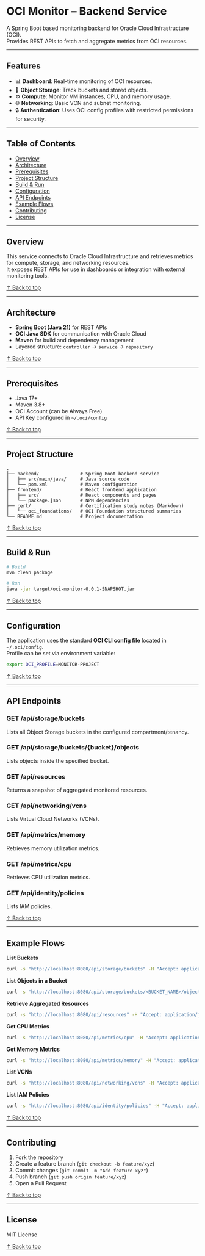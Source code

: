 # OCI Monitor – Backend Service

A Spring Boot based monitoring backend for Oracle Cloud Infrastructure (OCI).  
Provides REST APIs to fetch and aggregate metrics from OCI resources.

---

## Features

- 📊 **Dashboard**: Real-time monitoring of OCI resources.  
- 💾 **Object Storage**: Track buckets and stored objects.  
- ⚙️ **Compute**: Monitor VM instances, CPU, and memory usage.  
- 🌐 **Networking**: Basic VCN and subnet monitoring.  
- 🔒 **Authentication**: Uses OCI config profiles with restricted permissions for security.

---

## Table of Contents
- [Overview](#overview)
- [Architecture](#architecture)
- [Prerequisites](#prerequisites)
- [Project Structure](#project-structure)
- [Build & Run](#build--run)
- [Configuration](#configuration)
- [API Endpoints](#api-endpoints)
- [Example Flows](#example-flows)
- [Contributing](#contributing)
- [License](#license)

---

## Overview
This service connects to Oracle Cloud Infrastructure and retrieves metrics for compute, storage, and networking resources.  
It exposes REST APIs for use in dashboards or integration with external monitoring tools.

[↑ Back to top](#oci-monitor--backend-service)

---

## Architecture
- **Spring Boot (Java 21)** for REST APIs
- **OCI Java SDK** for communication with Oracle Cloud
- **Maven** for build and dependency management
- Layered structure: `controller` → `service` → `repository`

[↑ Back to top](#oci-monitor--backend-service)

---

## Prerequisites
- Java 17+
- Maven 3.8+
- OCI Account (can be Always Free)
- API Key configured in `~/.oci/config`

[↑ Back to top](#oci-monitor--backend-service)

---

## Project Structure

```
.
├── backend/               # Spring Boot backend service
│   ├── src/main/java/     # Java source code
│   └── pom.xml            # Maven configuration
├── frontend/              # React frontend application
│   ├── src/               # React components and pages
│   └── package.json       # NPM dependencies
├── cert/                  # Certification study notes (Markdown)
│   └── oci_foundations/   # OCI Foundation structured summaries
└── README.md              # Project documentation
```
[↑ Back to top](#oci-monitor--backend-service)

---

## Build & Run
```bash
# Build
mvn clean package

# Run
java -jar target/oci-monitor-0.0.1-SNAPSHOT.jar
```

[↑ Back to top](#oci-monitor--backend-service)

---

## Configuration
The application uses the standard **OCI CLI config file** located in `~/.oci/config`.  
Profile can be set via environment variable:

```bash
export OCI_PROFILE=MONITOR-PROJECT
```

[↑ Back to top](#oci-monitor--backend-service)

---

## API Endpoints
### GET /api/storage/buckets
Lists all Object Storage buckets in the configured compartment/tenancy.

### GET /api/storage/buckets/{bucket}/objects
Lists objects inside the specified bucket.

### GET /api/resources
Returns a snapshot of aggregated monitored resources.

### GET /api/networking/vcns
Lists Virtual Cloud Networks (VCNs).

### GET /api/metrics/memory
Retrieves memory utilization metrics.

### GET /api/metrics/cpu
Retrieves CPU utilization metrics.

### GET /api/identity/policies
Lists IAM policies.

[↑ Back to top](#oci-monitor--backend-service)

---

## Example Flows

**List Buckets**
```bash
curl -s "http://localhost:8080/api/storage/buckets" -H "Accept: application/json"
```

**List Objects in a Bucket**
```bash
curl -s "http://localhost:8080/api/storage/buckets/<BUCKET_NAME>/objects" -H "Accept: application/json"
```

**Retrieve Aggregated Resources**
```bash
curl -s "http://localhost:8080/api/resources" -H "Accept: application/json"
```

**Get CPU Metrics**
```bash
curl -s "http://localhost:8080/api/metrics/cpu" -H "Accept: application/json"
```

**Get Memory Metrics**
```bash
curl -s "http://localhost:8080/api/metrics/memory" -H "Accept: application/json"
```

**List VCNs**
```bash
curl -s "http://localhost:8080/api/networking/vcns" -H "Accept: application/json"
```

**List IAM Policies**
```bash
curl -s "http://localhost:8080/api/identity/policies" -H "Accept: application/json"
```

[↑ Back to top](#oci-monitor--backend-service)

---

## Contributing
1. Fork the repository
2. Create a feature branch (`git checkout -b feature/xyz`)
3. Commit changes (`git commit -m "Add feature xyz"`)
4. Push branch (`git push origin feature/xyz`)
5. Open a Pull Request

[↑ Back to top](#oci-monitor--backend-service)

---

## License
MIT License

[↑ Back to top](#oci-monitor--backend-service)




